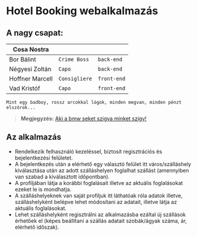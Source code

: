 # Hotel Booking webalkalmazás


## A nagy csapat:

|      Cosa Nostra |         | |
|----------------|-|-|
| Bor Bálint |`Crime Boss`|`back-end`            |
|Négyesi Zoltán|`Capo`|`back-end`            |
|Hoffner Marcell|`Consigliere`|`front-end`|
|Vad Kristóf|`Capo`|`front-end`|

```
Mint egy badboy, rossz arcokkal lógok, minden megvan, minden pénzt elszórok...
```
   
  > **Megjegyzés:**   [Aki a bmw seket szigya minket szigy!](https://www.youtube.com/watch?v=U-tf1qKtt0Y)
## Az alkalmazás
- Rendelkezik felhasználó kezeléssel, biztosít regisztrációs és bejelentkezési felületet.
- A bejelentkezés után a elérhető egy választó felület itt város/szálláshely kiválasztása után az adott szálláshelyen foglalhat szállást (amennyiben van szabad a kiválasztott időpontban).
- A profiljában látja a korábbi foglalásait illetve az aktuális foglalásokat ezeket le is mondhatja.
- A szálláshelyeknek van saját profiljuk itt láthatóak róla adatok illetve, szálláshelyként belépve lehet módosítani az adatait, illetve látja az aktuális foglalásokat.
- Lehet szálláshelyként regisztrálni az alkalmazásba ezáltal új szállások érhetőek el (képes beállítani a szállás adatait szobák/ágyak száma, ár, elérhető időszak).






